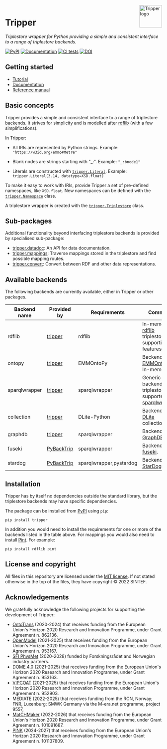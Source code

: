 <img src="https://raw.githubusercontent.com/EMMC-ASBL/tripper/refs/heads/tripper_logo/figs/tripper_logo.svg" alt="Tripper logo" align="right" width="72" height="72">

Tripper
=======
*Triplestore wrapper for Python providing a simple and consistent interface to a range of triplestore backends.*


[![PyPI](https://img.shields.io/pypi/v/tripper?logo=pypi)](https://pypi.org/project/tripper)
[![Documentation](https://img.shields.io/badge/documentation-informational?logo=github)](https://emmc-asbl.github.io/tripper/latest/)
[![CI tests](https://github.com/EMMC-ASBL/tripper/workflows/CI%20-%20Tests/badge.svg)](https://github.com/EMMC-ASBL/tripper/actions/workflows/ci_tests.yml?query=branch%3Amaster)
[![DOI](https://zenodo.org/badge/547162834.svg)](https://zenodo.org/badge/latestdoi/547162834)


Getting started
---------------
* [Tutorial]
* [Documentation]
* [Reference manual]


Basic concepts
--------------
Tripper provides a simple and consistent interface to a range of triplestore backends.
It strives for simplicity and is modelled after [rdflib] (with a few simplifications).

In Tripper:

* All IRIs are represented by Python strings.
  Example: `"https://w3id.org/emmo#Metre"`

* Blank nodes are strings starting with "_:".
  Example: `"_:bnode1"`

* Literals are constructed with [`tripper.Literal`][Literal].
  Example: `tripper.Literal(3.14, datatype=XSD.float)`

To make it easy to work with IRIs, provide Tripper a set of pre-defined namespaces, like `XSD.float`.
New namespaces can be defined with the [`tripper.Namespace`][Namespace] class.

A triplestore wrapper is created with the [`tripper.Triplestore`][Triplestore] class.


Sub-packages
------------
Additional functionality beyond interfacing triplestore backends is provided by specialised sub-package:

* [tripper.datadoc]: An API for data documentation.
* [tripper.mappings]: Traverse mappings stored in the triplestore and find possible mapping routes.
* [tripper.convert]: Convert between RDF and other data representations.


Available backends
------------------
The following backends are currently available, either in Tripper or other packages.

| Backend name  | Provided by  | Requirements            | Comment
| ------------  | ------------ | ----------------------- | -----------------
| rdflib        | [tripper]    | rdflib                  | In-memory [rdflib] triplestore supporting all features.
| ontopy        | [tripper]    | EMMOntoPy               | Backend for [EMMOntoPy]. In-memory.
| sparqlwrapper | [tripper]    | sparqlwrapper           | Generic backend for all triplestores supported by [sparqlwrapper].
| collection    | [tripper]    | DLite-Python            | Backend to a [DLite] collection.
| graphdb       | [tripper]    | sparqlwrapper           | Backend to [GraphDB].
| fuseki        | [PyBackTrip] | sparqlwrapper           | Backend to [fuseki].
| stardog       | [PyBackTrip] | sparqlwrapper,pystardog | Backend to [StarDog].


Installation
------------
Tripper has by itself no dependencies outside the standard library, but the triplestore backends may have specific dependencies.


The package can be installed from [PyPI] using `pip`:

```shell
pip install tripper
```

In addition you would need to install the requirements for one or more of the backends listed in the table above.
For mappings you would also need to install [Pint].
For example:

```shell
pip install rdflib pint
```




License and copyright
---------------------
All files in this repository are licensed under the [MIT license].
If not stated otherwise in the top of the files, they have copyright &copy; 2022
SINTEF.


Acknowledgements
----------------
We gratefully acknowledge the following projects for supporting the development of Tripper:

  - [OntoTrans](https://ontotrans.eu/) (2020-2024) that receives funding from the European Union's Horizon 2020 Research and Innovation Programme, under Grant Agreement n. 862136.
  - [OpenModel](https://www.open-model.eu/) (2021-2025) that receives funding from the European Union's Horizon 2020 Research and Innovation Programme, under Grant Agreement n. 953167.
  - [SFI PhysMet](https://www.ntnu.edu/physmet) (2020-2028) funded by Forskningsrådet and Norwegian industry partners.
  - [DOME 4.0](https://dome40.eu/) (2021-2025) that receives funding from the European Union's Horizon 2020 Research and Innovation Programme, under Grant Agreement n. 953163.
  - [VIPCOAT](https://www.vipcoat.eu/) (2021-2025) that receives funding from the European Union's Horizon 2020 Research and Innovation Programme, under Grant Agreement n. 952903.
  - MEDIATE (2022-2025) that receives funding from the RCN, Norway; FNR, Luxenburg; SMWK Germany via the M-era.net programme, project 9557,
  - [MatCHMaker](https://he-matchmaker.eu/) (2022-2026) that receives funding from the European Union's Horizon 2020 Research and Innovation Programme, under Grant Agreement n. 101091687.
  - [PINK](https://pink-project.eu/) (2024-2027) that receives funding from the European Union's Horizon 2020 Research and Innovation Programme, under Grant Agreement n. 101137809.



[Tutorial]: https://emmc-asbl.github.io/tripper/latest/tutorial/
[Documentation]: https://emmc-asbl.github.io/tripper/latest/
[Reference manual]: https://emmc-asbl.github.io/tripper/latest/api_reference/triplestore/
[Discovery of custom backends]: https://emmc-asbl.github.io/tripper/latest/backend_discovery/
[tripper.datadoc]: https://emmc-asbl.github.io/tripper/latest/datadoc/introduction/
[tripper.mappings]: https://emmc-asbl.github.io/tripper/latest/api_reference/mappings/mappings/
[tripper.convert]: https://emmc-asbl.github.io/tripper/latest/api_reference/convert/convert/
[Known issues]: https://emmc-asbl.github.io/tripper/latest/known-issues/
[MIT license]: https://emmc-asbl.github.io/tripper/latest/LICENSE/
[tripper]: https://emmc-asbl.github.io/tripper
[rdflib]: https://rdflib.readthedocs.io/en/stable/
[PyPI]: https://pypi.org/project/tripper
[PyBackTrip]: https://github.com/EMMC-ASBL/PyBackTrip/
[Literal]: https://emmc-asbl.github.io/tripper/latest/api_reference/triplestore/#tripper.triplestore.Literal
[Namespace]: https://emmc-asbl.github.io/tripper/latest/api_reference/triplestore/#tripper.triplestore.Namespace
[Triplestore]: https://emmc-asbl.github.io/tripper/latest/api_reference/triplestore/#tripper.triplestore.Triplestore
[EMMOntoPy]: https://emmo-repo.github.io/EMMOntoPy/stable/
[sparqlwrapper]: https://sparqlwrapper.readthedocs.io/en/latest/
[DLite]: https://sintef.github.io/dlite/
[fuseki]: https://jena.apache.org/documentation/fuseki2/
[StarDog]: https://www.stardog.com/
[GraphDB]: https://www.ontotext.com/products/graphdb/
[Pint]: https://pint.readthedocs.io/en/stable/
